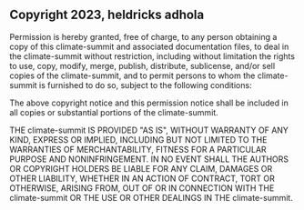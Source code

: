 ## Copyright 2023, heldricks adhola

Permission is hereby granted, free of charge, to any person obtaining a copy of this climate-summit and associated documentation files, to deal in the climate-summit without restriction, including without limitation the rights to use, copy, modify, merge, publish, distribute, sublicense, and/or sell copies of the climate-summit, and to permit persons to whom the climate-summit is furnished to do so, subject to the following conditions:

The above copyright notice and this permission notice shall be included in all copies or substantial portions of the climate-summit.

THE climate-summit IS PROVIDED "AS IS", WITHOUT WARRANTY OF ANY KIND, EXPRESS OR IMPLIED, INCLUDING BUT NOT LIMITED TO THE WARRANTIES OF MERCHANTABILITY, FITNESS FOR A PARTICULAR PURPOSE AND NONINFRINGEMENT. IN NO EVENT SHALL THE AUTHORS OR COPYRIGHT HOLDERS BE LIABLE FOR ANY CLAIM, DAMAGES OR OTHER LIABILITY, WHETHER IN AN ACTION OF CONTRACT, TORT OR OTHERWISE, ARISING FROM, OUT OF OR IN CONNECTION WITH THE climate-summit OR THE USE OR OTHER DEALINGS IN THE climate-summit.
